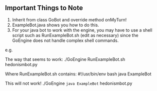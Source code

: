 Important Things to Note
-------------------------
1. Inherit from class GoBot and override method onMyTurn!
2. ExampleBot.java shows you how to do this.
3. For your java bot to work with the engine, you may have to use a shell script such as RunExampleBot.sh (edit as necessary) since the GoEngine does not handle complex shell commands.

e.g.

The way that seems to work:
./GoEngine RunExampleBot.sh hedonismbot.py

Where RunExampleBot.sh contains:
	#!/usr/bin/env bash
	java ExampleBot

This will not work!
./GoEngine `java ExampleBot` hedonismbot.py
